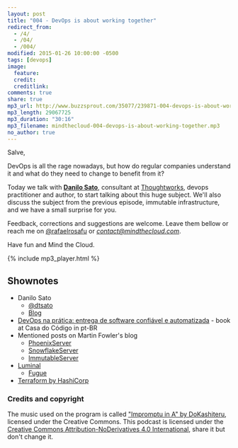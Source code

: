 ```yaml
---
layout: post
title: "004 - DevOps is about working together"
redirect_from:
  - /4/
  - /04/
  - /004/
modified: 2015-01-26 10:00:00 -0500
tags: [devops]
image:
  feature:
  credit:
  creditlink:
comments: true
share: true
mp3_url: http://www.buzzsprout.com/35077/239871-004-devops-is-about-working-together.mp3
mp3_length: 29067725
mp3_duration: "30:16"
mp3_filename: mindthecloud-004-devops-is-about-working-together.mp3
no_author: true
---
```

Salve,

DevOps is all the rage nowadays, but how do regular companies understand it and what do they need to change to benefit from it?

Today we talk with **[Danilo Sato](https://twitter.com/dtsato)**, consultant at [Thoughtworks](http://www.thoughtworks.com/?utm_source=mindthecloud), devops practitioner and author, to start talking about this huge subject. We'll also discuss the subject from the previous episode, immutable infrastructure, and we have a small surprise for you.

Feedback, corrections and suggestions are welcome. Leave them bellow or reach me on [@rafaelrosafu](https://twitter.com/rafaelrosafu) or *contact@mindthecloud.com*.

Have fun and Mind the Cloud.

{% include mp3_player.html %}

## Shownotes
* Danilo Sato
  * [@dtsato](https://twitter.com/dtsato)
  * [Blog](http://www.dtsato.com/blog/)
* [DevOps na prática: entrega de software confiável e automatizada](http://www.casadocodigo.com.br/products/livro-devops?utm_source=mindthecloud) - book at Casa do Código in pt-BR
* Mentioned posts on Martin Fowler's blog
  * [PhoenixServer](http://martinfowler.com/bliki/PhoenixServer.html?utm_source=mindthecloud)
  * [SnowflakeServer](http://martinfowler.com/bliki/SnowflakeServer.html?utm_source=mindthecloud)
  * [ImmutableServer](http://martinfowler.com/bliki/ImmutableServer.html?utm_source=mindthecloud)
* [Luminal](http://luminal.com/?utm_source=mindthecloud)
  * [Fugue](https://fugue.it/?utm_source=mindthecloud)
* [Terraform by HashiCorp](https://www.terraform.io/?utm_source=mindthecloud)

### Credits and copyright
The music used on the program is called ["Impromptu in A" by DoKashiteru](http://dig.ccmixter.org/files/DoKashiteru/24766), licensed under the Creative Commons. This podcast is licensed under the [Creative Commons Attribution-NoDerivatives 4.0 International](https://creativecommons.org/licenses/by-nd/4.0/), share it but don't change it.
